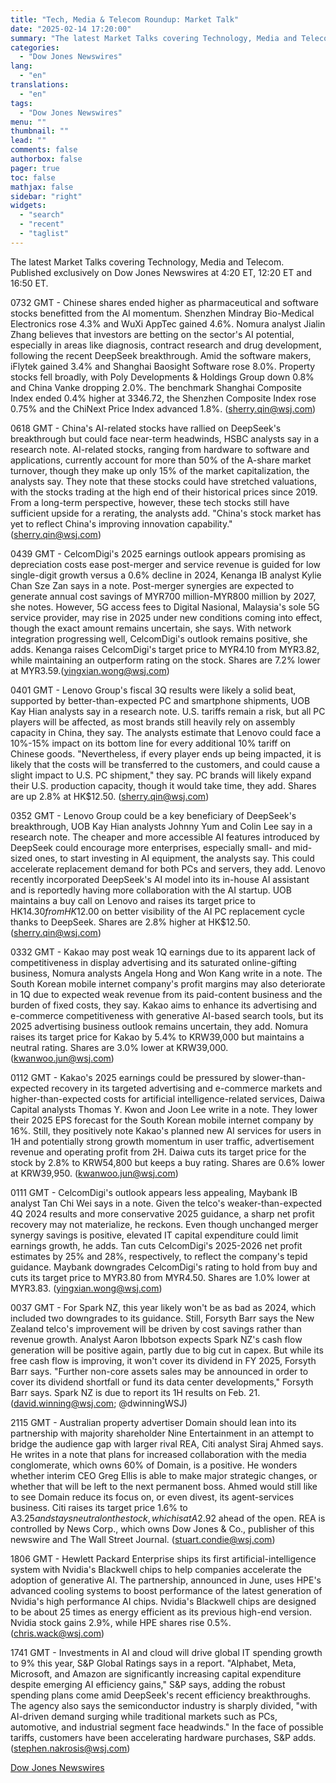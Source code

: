 ```yaml
---
title: "Tech, Media & Telecom Roundup: Market Talk"
date: "2025-02-14 17:20:00"
summary: "The latest Market Talks covering Technology, Media and Telecom. Published exclusively on Dow Jones Newswires at 4:20 ET, 12:20 ET and 16:50 ET.0732 GMT - Chinese shares ended higher as pharmaceutical and software stocks benefitted from the AI momentum. Shenzhen Mindray Bio-Medical Electronics rose 4.3% and WuXi AppTec gained 4.6%...."
categories:
  - "Dow Jones Newswires"
lang:
  - "en"
translations:
  - "en"
tags:
  - "Dow Jones Newswires"
menu: ""
thumbnail: ""
lead: ""
comments: false
authorbox: false
pager: true
toc: false
mathjax: false
sidebar: "right"
widgets:
  - "search"
  - "recent"
  - "taglist"
---
```


The latest Market Talks covering Technology, Media and Telecom. Published exclusively on Dow Jones Newswires at 4:20 ET, 12:20 ET and 16:50 ET.

0732 GMT - Chinese shares ended higher as pharmaceutical and software stocks benefitted from the AI momentum. Shenzhen Mindray Bio-Medical Electronics rose 4.3% and WuXi AppTec gained 4.6%. Nomura analyst Jialin Zhang believes that investors are betting on the sector's AI potential, especially in areas like diagnosis, contract research and drug development, following the recent DeepSeek breakthrough. Amid the software makers, iFlytek gained 3.4% and Shanghai Baosight Software rose 8.0%. Property stocks fell broadly, with Poly Developments & Holdings Group down 0.8% and China Vanke dropping 2.0%. The benchmark Shanghai Composite Index ended 0.4% higher at 3346.72, the Shenzhen Composite Index rose 0.75% and the ChiNext Price Index advanced 1.8%. (sherry.qin@wsj.com)

0618 GMT - China's AI-related stocks have rallied on DeepSeek's breakthrough but could face near-term headwinds, HSBC analysts say in a research note. AI-related stocks, ranging from hardware to software and applications, currently account for more than 50% of the A-share market turnover, though they make up only 15% of the market capitalization, the analysts say. They note that these stocks could have stretched valuations, with the stocks trading at the high end of their historical prices since 2019. From a long-term perspective, however, these tech stocks still have sufficient upside for a rerating, the analysts add. "China's stock market has yet to reflect China's improving innovation capability." (sherry.qin@wsj.com)

0439 GMT - CelcomDigi's 2025 earnings outlook appears promising as depreciation costs ease post-merger and service revenue is guided for low single-digit growth versus a 0.6% decline in 2024, Kenanga IB analyst Kylie Chan Sze Zan says in a note. Post-merger synergies are expected to generate annual cost savings of MYR700 million-MYR800 million by 2027, she notes. However, 5G access fees to Digital Nasional, Malaysia's sole 5G service provider, may rise in 2025 under new conditions coming into effect, though the exact amount remains uncertain, she says. With network integration progressing well, CelcomDigi's outlook remains positive, she adds. Kenanga raises CelcomDigi's target price to MYR4.10 from MYR3.82, while maintaining an outperform rating on the stock. Shares are 7.2% lower at MYR3.59.(yingxian.wong@wsj.com)

0401 GMT - Lenovo Group's fiscal 3Q results were likely a solid beat, supported by better-than-expected PC and smartphone shipments, UOB Kay Hian analysts say in a research note. U.S. tariffs remain a risk, but all PC players will be affected, as most brands still heavily rely on assembly capacity in China, they say. The analysts estimate that Lenovo could face a 10%-15% impact on its bottom line for every additional 10% tariff on Chinese goods. "Nevertheless, if every player ends up being impacted, it is likely that the costs will be transferred to the customers, and could cause a slight impact to U.S. PC shipment," they say. PC brands will likely expand their U.S. production capacity, though it would take time, they add. Shares are up 2.8% at HK$12.50. (sherry.qin@wsj.com)

0352 GMT - Lenovo Group could be a key beneficiary of DeepSeek's breakthrough, UOB Kay Hian analysts Johnny Yum and Colin Lee say in a research note. The cheaper and more accessible AI features introduced by DeepSeek could encourage more enterprises, especially small- and mid-sized ones, to start investing in AI equipment, the analysts say. This could accelerate replacement demand for both PCs and servers, they add. Lenovo recently incorporated DeepSeek's AI model into its in-house AI assistant and is reportedly having more collaboration with the AI startup. UOB maintains a buy call on Lenovo and raises its target price to HK$14.30 from HK$12.00 on better visibility of the AI PC replacement cycle thanks to DeepSeek. Shares are 2.8% higher at HK$12.50. (sherry.qin@wsj.com)

0332 GMT - Kakao may post weak 1Q earnings due to its apparent lack of competitiveness in display advertising and its saturated online-gifting business, Nomura analysts Angela Hong and Won Kang write in a note. The South Korean mobile internet company's profit margins may also deteriorate in 1Q due to expected weak revenue from its paid-content business and the burden of fixed costs, they say. Kakao aims to enhance its advertising and e-commerce competitiveness with generative AI-based search tools, but its 2025 advertising business outlook remains uncertain, they add. Nomura raises its target price for Kakao by 5.4% to KRW39,000 but maintains a neutral rating. Shares are 3.0% lower at KRW39,000. (kwanwoo.jun@wsj.com)

0112 GMT - Kakao's 2025 earnings could be pressured by slower-than-expected recovery in its targeted advertising and e-commerce markets and higher-than-expected costs for artificial intelligence-related services, Daiwa Capital analysts Thomas Y. Kwon and Joon Lee write in a note. They lower their 2025 EPS forecast for the South Korean mobile internet company by 16%. Still, they positively note Kakao's planned new AI services for users in 1H and potentially strong growth momentum in user traffic, advertisement revenue and operating profit from 2H. Daiwa cuts its target price for the stock by 2.8% to KRW54,800 but keeps a buy rating. Shares are 0.6% lower at KRW39,950. (kwanwoo.jun@wsj.com)

0111 GMT - CelcomDigi's outlook appears less appealing, Maybank IB analyst Tan Chi Wei says in a note. Given the telco's weaker-than-expected 4Q 2024 results and more conservative 2025 guidance, a sharp net profit recovery may not materialize, he reckons. Even though unchanged merger synergy savings is positive, elevated IT capital expenditure could limit earnings growth, he adds. Tan cuts CelcomDigi's 2025-2026 net profit estimates by 25% and 28%, respectively, to reflect the company's tepid guidance. Maybank downgrades CelcomDigi's rating to hold from buy and cuts its target price to MYR3.80 from MYR4.50. Shares are 1.0% lower at MYR3.83. (yingxian.wong@wsj.com)

0037 GMT - For Spark NZ, this year likely won't be as bad as 2024, which included two downgrades to its guidance. Still, Forsyth Barr says the New Zealand telco's improvement will be driven by cost savings rather than revenue growth. Analyst Aaron Ibbotson expects Spark NZ's cash flow generation will be positive again, partly due to big cut in capex. But while its free cash flow is improving, it won't cover its dividend in FY 2025, Forsyth Barr says. "Further non-core assets sales may be announced in order to cover its dividend shortfall or fund its data center developments," Forsyth Barr says. Spark NZ is due to report its 1H results on Feb. 21. (david.winning@wsj.com; @dwinningWSJ)

2115 GMT - Australian property advertiser Domain should lean into its partnership with majority shareholder Nine Entertainment in an attempt to bridge the audience gap with larger rival REA, Citi analyst Siraj Ahmed says. He writes in a note that plans for increased collaboration with the media conglomerate, which owns 60% of Domain, is a positive. He wonders whether interim CEO Greg Ellis is able to make major strategic changes, or whether that will be left to the next permanent boss. Ahmed would still like to see Domain reduce its focus on, or even divest, its agent-services business. Citi raises its target price 1.6% to A$3.25 and stays neutral on the stock, which is at A$2.92 ahead of the open. REA is controlled by News Corp., which owns Dow Jones & Co., publisher of this newswire and The Wall Street Journal. (stuart.condie@wsj.com)

1806 GMT - Hewlett Packard Enterprise ships its first artificial-intelligence system with Nvidia's Blackwell chips to help companies accelerate the adoption of generative AI. The partnership, announced in June, uses HPE's advanced cooling systems to boost performance of the latest generation of Nvidia's high performance AI chips. Nvidia's Blackwell chips are designed to be about 25 times as energy efficient as its previous high-end version. Nvidia stock gains 2.9%, while HPE shares rise 0.5%. (chris.wack@wsj.com)

1741 GMT - Investments in AI and cloud will drive global IT spending growth to 9% this year, S&P Global Ratings says in a report. "Alphabet, Meta, Microsoft, and Amazon are significantly increasing capital expenditure despite emerging AI efficiency gains," S&P says, adding the robust spending plans come amid DeepSeek's recent efficiency breakthroughs. The agency also says the semiconductor industry is sharply divided, "with AI-driven demand surging while traditional markets such as PCs, automotive, and industrial segment face headwinds." In the face of possible tariffs, customers have been accelerating hardware purchases, S&P adds. (stephen.nakrosis@wsj.com)

[Dow Jones Newswires](https://www.tradingview.com/news/DJN_DN20250214004161:0/)
